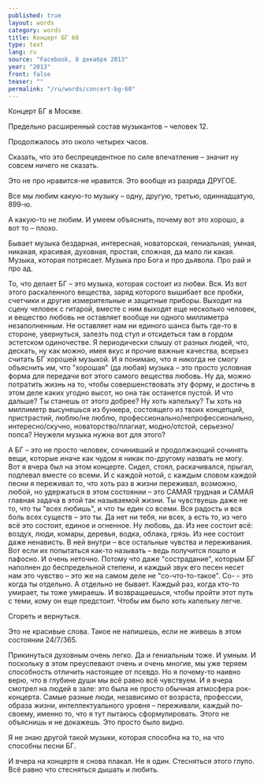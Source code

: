 ```yaml
---
published: true
layout: words
category: words
title: Концерт БГ 60
type: text
lang: ru
source: "Facebook, 8 декабря 2013"
year: "2013"
front: false
teaser: ""
permalink: "/ru/words/concert-bg-60"
---
```


Концерт БГ в Москве.

Предельно расширенный состав музыкантов – человек 12.

Продолжалось это около четырех часов.

Сказать, что это беспрецедентное по силе впечатление – значит ну совсем ничего не сказать.

Это не про нравится-не нравится. Это вообще из разряда ДРУГОЕ.

Все мы любим какую-то музыку – одну, другую, третью, одиннадцатую, 899-ю.

А какую-то не любим. И умеем объяснить, почему вот это хорошо, а вот то – плохо.

Бывает музыка бездарная, интересная, новаторская, гениальная, умная, никакая, красивая, духовная, простая, сложная, да мало ли какая. Музыка, которая потрясает. Музыка про Бога и про дьявола. Про рай и про ад.

То, что делает БГ – это музыка, которая состоит из любви. Вся. Из вот этого раскаленного вещества, заряд которого вышибает все пробки, счетчики и другие измерительные и защитные приборы. Выходит на сцену человек с гитарой, вместе с ним выходят еще несколько человек, и вещество любовь не оставляет вообще ни одного миллиметра незаполненным. Не оставляет нам ни единого шанса быть где-то в стороне, увернуться, залезть под стул и отсидеться там в гордом эстетском одиночестве. Я периодически слышу от разных людей, что, дескать, ну как можно, имея вкус и прочие важные качества, всерьез считать БГ хорошей музыкой. И я понимаю, что я никогда не смогу объяснить им, что "хорошая" (да любая) музыка – это просто условная форма для передачи вот этого самого вещества любовь. Ну да, можно потратить жизнь на то, чтобы совершенствовать эту форму, и достичь в этом деле каких угодно высот, но она так останется пустой. И что дальше? Ты станешь от этого добрее? Ну хоть капельку? Ты хоть на миллиметр высунешься из бункера, состоящего из твоих концепций, пристрастий, люблю/не люблю, профессионально/непрофессионально, интересно/скучно, новаторство/плагиат, модно/отстой, серьезно/попса? Неужели музыка нужна вот для этого?

А БГ – это не просто человек, сочинивший и продолжающий сочинять вещи, которые иначе как чудом я никак по-другому назвать не могу. Вот я вчера был на этом концерте. Сидел, стоял, раскачивался, прыгал, подпевал вместе со всеми. И с каждой нотой, с каждым словом каждой песни я переживал то, что хоть раз в жизни переживал, возможно, любой, но удержаться в этом состоянии – это САМАЯ трудная и САМАЯ главная задача в этой так называемой жизни. Ты чувствуешь даже не то, что ты "всех любишь", и что ты един со всеми. Вся радость и вся боль всех существ – это ты. Да нет ни тебя, ни всех, а есть то, из чего всё это состоит, единое и огненное. Ну любовь, да. Из нее состоит всё: воздух, люди, комары, деревья, водка, облака, грязь. Из нее состоит даже ненависть. В ней внутри – все остальные чувства и переживания. Вот если их попытаться как-то называть – ведь получится пошло и пафосно. И очень неточно. Потому что даже "сострадание", которым БГ наполнен до беспредельной степени, и каждый звук его песен несет нам это чувство – это же на самом деле не "со-что-то-такое". Со- - это когда ты отдельно. А отдельно не бывает. Каждый раз, когда кто-то умирает, ты тоже умираешь. И возвращаешься, чтобы пройти этот путь с теми, кому он еще предстоит. Чтобы им было хоть капельку легче.

Сгореть и вернуться.

Это не красивые слова. Такое не напишешь, если не живешь в этом состоянии 24/7/365.

Прикинуться духовным очень легко. Да и гениальным тоже. И умным. И поскольку в этом преуспевают очень и очень многие, мы уже теряем способность отличить настоящее от псевдо. Но я почему-то наивно верю, что в глубине души мы всё равно всё чувствуем. И я вчера смотрел на людей в зале: это была не просто обычная атмосфера рок-концерта. Самые разные люди, независимо от возраста, профессии, образа жизни, интеллектуального уровня – переживали, каждый по-своему, именно то, что я тут пытаюсь сформулировать. Этого не объяснишь и не докажешь. Это просто было видно.

Я не знаю другой такой музыки, которая способна на то, на что способны песни БГ.

И вчера на концерте я снова плакал. Не я один. Стесняться этого глупо. Всё равно что стесняться дышать и любить.
